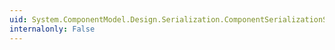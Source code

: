 ```yaml
---
uid: System.ComponentModel.Design.Serialization.ComponentSerializationService.#ctor
internalonly: False
---
```


